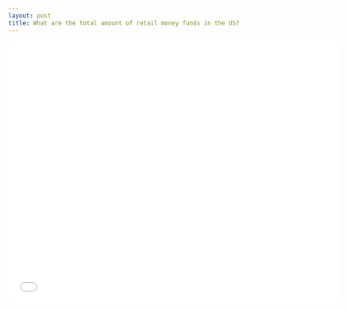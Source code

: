 ```yaml
---
layout: post
title: What are the total amount of retail money funds in the US? 
---
```


<iframe src="//fred.stlouisfed.org/graph/graph-landing.php?g=6EM3&width=670&height=475" scrolling="no" frameborder="0" style="overflow:hidden; width:670px; height:525px;" allowTransparency="true"></iframe>
